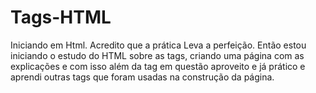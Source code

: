 # Tags-HTML
Iniciando em Html. Acredito que a prática Leva a perfeição. Então estou iniciando o estudo do HTML sobre as tags, criando uma página com as explicações e com isso além da tag em questão aproveito e já prático e aprendi outras tags que foram usadas na construção da página. 
